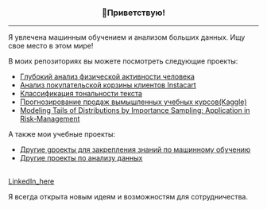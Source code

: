 <!-- Heading -->
<h3 align="center">👋Приветствую!</h3>

<!-- Profile Views -->

 <!-- About section -->

---
Я увлечена машинным обучением и анализом больших данных. Ищу свое место в этом мире! 

В моих репозиториях вы можете посмотреть следующие проекты:
- [Глубокий анализ физической активности человека](https://github.com/MiaZym/Change_point_detection_analyses_human_activities)
- [Анализ покупательской корзины клиентов Instacart](https://github.com/MiaZym/Instacart-Market-Analisys)
- [Классификация тональности текста](https://github.com/MiaZym/Machine_learning/tree/main/%D0%9A%D0%BB%D0%B0%D1%81%D1%81%D0%B8%D1%84%D0%B8%D0%BA%D0%B0%D1%86%D0%B8%D1%8F%20%D1%82%D0%BE%D0%BD%D0%B0%D0%BB%D1%8C%D0%BD%D0%BE%D1%81%D1%82%D0%B8%20%D0%BE%D1%82%D0%B7%D1%8B%D0%B2%D0%BE%D0%B2)
- [Прогнозирование продаж вымышленных учебных курсов(Kaggle)](https://github.com/MiaZym/Machine_learning/tree/main/%D0%9F%D1%80%D0%BE%D0%B3%D0%BD%D0%BE%D0%B7%D0%B8%D1%80%D0%BE%D0%B2%D0%B0%D0%BD%D0%B8%D0%B5%20%D0%BF%D1%80%D0%BE%D0%B4%D0%B0%D0%B6%20%D1%83%D1%87%D0%B5%D0%B1%D0%BD%D1%8B%D1%85%20%D0%BA%D1%83%D1%80%D1%81%D0%BE%D0%B2)
- [Modeling Tails of Distributions by Importance Sampling: Application in Risk-Management](https://github.com/MiaZym/importance-sampling-2022)

А также мои учебные проекты:
- [Другие gроекты для закрепления знаний по машинному обучению](https://github.com/MiaZym/Machine_learning)
- [Другие проекты по анализу данных](https://github.com/MiaZym/Data-Science)


<h2></h3>
    <p>
        <a href="https://www.linkedin.com/in/miazyw/">LinkedIn_here</a> 
   </p>

 <!-- Conecct section: END -->
 
Я всегда открыта новым идеям и возможностям для сотрудничества.

<!-- <p align="left"> <img src="https://komarev.com/ghpvc/?username=miazyw&label=Profile%20views&color=0e75b6&style=flat" alt="isrealodejobi" />
</p> -->


<!-- THE END -->







